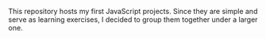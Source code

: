 This repository hosts my first JavaScript projects. Since they are simple and serve as learning exercises, I decided to group them together under a larger one.
